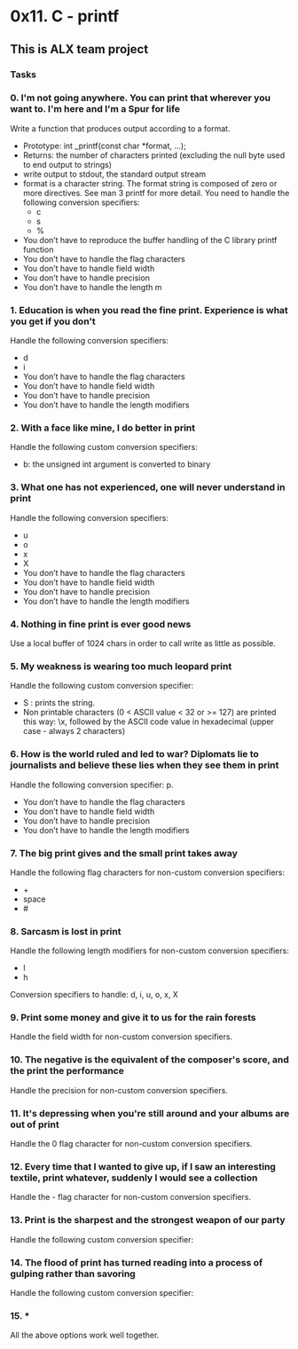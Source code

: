 # 0x11. C - printf

## This is ALX team project  

### Tasks                                                                   
                                                                                    
### 0. I'm not going anywhere. You can print that wherever you want to. I'm here and I'm a Spur for life                                                                    
Write a function that produces output according to a format.                        
- Prototype: int _printf(const char *format, ...);
- Returns: the number of characters printed (excluding the null byte used to end output to strings)
- write output to stdout, the standard output stream
- format is a character string. The format string is composed of zero or more directives. See man 3 printf for more detail. You need to handle the following conversion specifiers:
  - c
  - s
  - %
- You don’t have to reproduce the buffer handling of the C library printf function
- You don’t have to handle the flag characters
- You don’t have to handle field width
- You don’t have to handle precision
- You don’t have to handle the length m                                                                                   
                                                                                    
### 1. Education is when you read the fine print. Experience is what you get if you don't                                                                                   
Handle the following conversion specifiers:
- d
- i
- You don’t have to handle the flag characters
- You don’t have to handle field width
- You don’t have to handle precision
- You don’t have to handle the length modifiers
### 2. With a face like mine, I do better in print                                      
Handle the following custom conversion specifiers:                                  
- b: the unsigned int argument is converted to binary                                                                                    
### 3. What one has not experienced, one will never understand in print                 
Handle the following conversion specifiers:                                         
- u
- o
- x
- X
- You don’t have to handle the flag characters
- You don’t have to handle field width
- You don’t have to handle precision
- You don’t have to handle the length modifiers                                                                                   
### 4. Nothing in fine print is ever good news                                          
Use a local buffer of 1024 chars in order to call write as little as possible.      
                                                                                    
### 5. My weakness is wearing too much leopard print                                    
Handle the following custom conversion specifier:                                   
- S : prints the string.
- Non printable characters (0 < ASCII value < 32 or >= 127) are printed this way: \x, followed by the ASCII code value in hexadecimal (upper case - always 2 characters)                                                                               
### 6. How is the world ruled and led to war? Diplomats lie to journalists and believe these lies when they see them in print                                               
Handle the following conversion specifier: p.   
- You don’t have to handle the flag characters
- You don’t have to handle field width
- You don’t have to handle precision
- You don’t have to handle the length modifiers
                                                                                    
### 7. The big print gives and the small print takes away                               
Handle the following flag characters for non-custom conversion specifiers:          
- \+
- space
- \#                                                                                  
### 8. Sarcasm is lost in print                                                         
Handle the following length modifiers for non-custom conversion specifiers:                                                                                            
- l                                                                                   
- h                                                                                   

Conversion specifiers to handle: d, i, u, o, x, X                                   
                                                                                    
### 9. Print some money and give it to us for the rain forests                          
Handle the field width for non-custom conversion specifiers.                        
                                                                                    
### 10. The negative is the equivalent of the composer's score, and the print the performance                                                                               
Handle the precision for non-custom conversion specifiers.                          
                                                                                    
### 11. It's depressing when you're still around and your albums are out of print       
Handle the 0 flag character for non-custom conversion specifiers.                   
                                                                                    
### 12. Every time that I wanted to give up, if I saw an interesting textile, print whatever, suddenly I would see a collection                                            
Handle the - flag character for non-custom conversion specifiers.                   
                                                                                    
### 13. Print is the sharpest and the strongest weapon of our party                     
Handle the following custom conversion specifier:                                   
                                                                                    
### 14. The flood of print has turned reading into a process of gulping rather than savoring                                                                                
Handle the following custom conversion specifier:                                   
                                                                                    
### 15. *                                                                               
All the above options work well together. 
